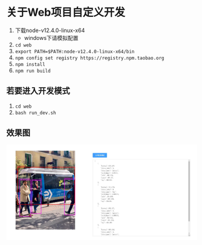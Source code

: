 # 关于Web项目自定义开发
1. 下载node-v12.4.0-linux-x64
    - windows下请模拟配置
2. `cd web`
3. `export PATH=$PATH:node-v12.4.0-linux-x64/bin`
4. `npm config set registry https://registry.npm.taobao.org`
5. `npm install`
6. `npm run build`

## 若要进入开发模式
1. `cd web`
2. `bash run_dev.sh`

## 效果图
![](preview.jpg)